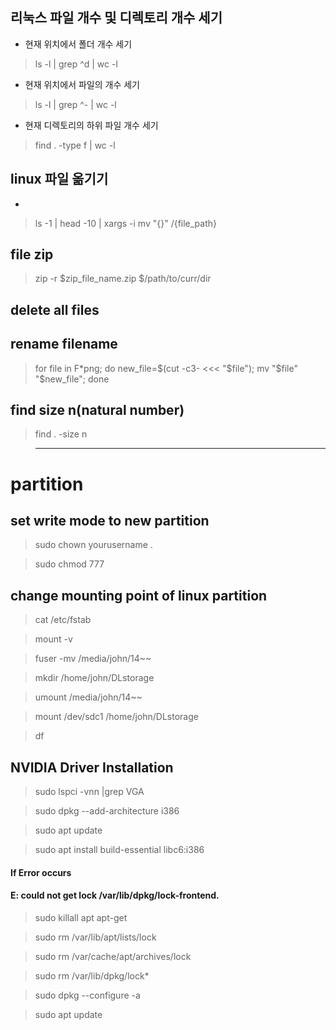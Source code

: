 ## 리눅스 파일 개수 및 디렉토리 개수 세기


- 현재 위치에서 폴더 개수 세기
>  ls -l | grep ^d | wc -l

- 현재 위치에서 파일의 개수 세기
> ls -l | grep ^- | wc -l

- 현재 디렉토리의 하위 파일 개수 세기
> find . -type f | wc -l


## linux  파일 옮기기

- 
> ls -1 | head -10 | xargs -i mv "{}" /{file_path}

## file zip
> zip -r $zip_file_name.zip $/path/to/curr/dir

## delete all files
> 

## rename filename
> for file in F*png; do new_file=$(cut -c3- <<< "$file"); mv "$file" "$new_file"; done


## find size n(natural number)
> find . -size n

> -------------------------------------------
# partition

## set write mode to new partition
> sudo chown yourusername .

> sudo chmod 777

## change mounting point of linux partition
> cat /etc/fstab

> mount -v

> fuser -mv /media/john/14~~

> mkdir /home/john/DLstorage

> umount /media/john/14~~

> mount /dev/sdc1 /home/john/DLstorage

> df


## NVIDIA Driver Installation
> sudo lspci -vnn |grep VGA

> sudo dpkg --add-architecture i386

> sudo apt update

> sudo apt install build-essential libc6:i386

#### If Error occurs
#### E: could not get lock /var/lib/dpkg/lock-frontend.

  > sudo killall apt apt-get
  
  > sudo rm /var/lib/apt/lists/lock

  > sudo rm /var/cache/apt/archives/lock

  > sudo rm /var/lib/dpkg/lock*
  
  > sudo dpkg --configure -a

  > sudo apt update

